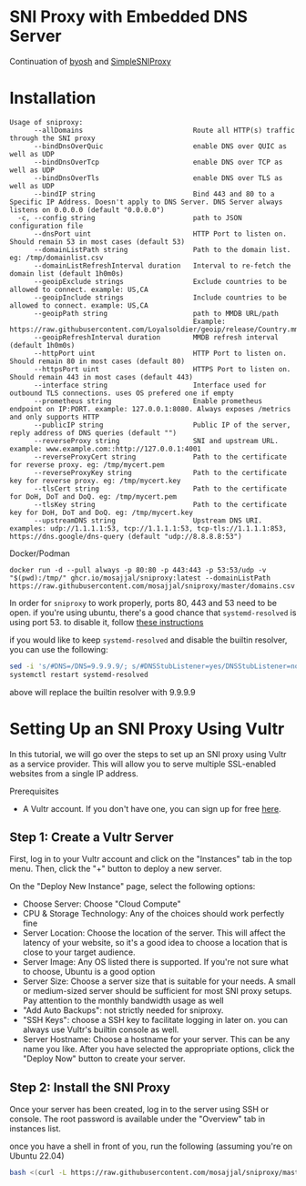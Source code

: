 SNI Proxy with Embedded DNS Server
==============

Continuation of [byosh](https://github.com/mosajjal/byosh) and [SimpleSNIProxy](https://github.com/ziozzang/SimpleSNIProxy)

Installation
============

```
Usage of sniproxy:
      --allDomains                           Route all HTTP(s) traffic through the SNI proxy
      --bindDnsOverQuic                      enable DNS over QUIC as well as UDP
      --bindDnsOverTcp                       enable DNS over TCP as well as UDP
      --bindDnsOverTls                       enable DNS over TLS as well as UDP
      --bindIP string                        Bind 443 and 80 to a Specific IP Address. Doesn't apply to DNS Server. DNS Server always listens on 0.0.0.0 (default "0.0.0.0")
  -c, --config string                        path to JSON configuration file
      --dnsPort uint                         HTTP Port to listen on. Should remain 53 in most cases (default 53)
      --domainListPath string                Path to the domain list. eg: /tmp/domainlist.csv
      --domainListRefreshInterval duration   Interval to re-fetch the domain list (default 1h0m0s)
      --geoipExclude strings                 Exclude countries to be allowed to connect. example: US,CA
      --geoipInclude strings                 Include countries to be allowed to connect. example: US,CA
      --geoipPath string                     path to MMDB URL/path
                                             Example: https://raw.githubusercontent.com/Loyalsoldier/geoip/release/Country.mmdb
      --geoipRefreshInterval duration        MMDB refresh interval (default 1h0m0s)
      --httpPort uint                        HTTP Port to listen on. Should remain 80 in most cases (default 80)
      --httpsPort uint                       HTTPS Port to listen on. Should remain 443 in most cases (default 443)
      --interface string                     Interface used for outbound TLS connections. uses OS prefered one if empty
      --prometheus string                    Enable prometheus endpoint on IP:PORT. example: 127.0.0.1:8080. Always exposes /metrics and only supports HTTP
      --publicIP string                      Public IP of the server, reply address of DNS queries (default "")
      --reverseProxy string                  SNI and upstream URL. example: www.example.com::http://127.0.0.1:4001
      --reverseProxyCert string              Path to the certificate for reverse proxy. eg: /tmp/mycert.pem
      --reverseProxyKey string               Path to the certificate key for reverse proxy. eg: /tmp/mycert.key
      --tlsCert string                       Path to the certificate for DoH, DoT and DoQ. eg: /tmp/mycert.pem
      --tlsKey string                        Path to the certificate key for DoH, DoT and DoQ. eg: /tmp/mycert.key
      --upstreamDNS string                   Upstream DNS URI. examples: udp://1.1.1.1:53, tcp://1.1.1.1:53, tcp-tls://1.1.1.1:853, https://dns.google/dns-query (default "udp://8.8.8.8:53")
```      

Docker/Podman

```
docker run -d --pull always -p 80:80 -p 443:443 -p 53:53/udp -v "$(pwd):/tmp/" ghcr.io/mosajjal/sniproxy:latest --domainListPath https://raw.githubusercontent.com/mosajjal/sniproxy/master/domains.csv 
```

In order for `sniproxy` to work properly, ports 80, 443 and 53 need to be open. if you're using ubuntu, there's a good chance that `systemd-resolved` is using port 53. to disable it, follow [these instructions](https://gist.github.com/zoilomora/f7d264cefbb589f3f1b1fc2cea2c844c)

if you would like to keep `systemd-resolved` and disable the builtin resolver, you can use the following:
```bash
sed -i 's/#DNS=/DNS=9.9.9.9/; s/#DNSStubListener=yes/DNSStubListener=no/' /etc/systemd/resolved.conf 
systemctl restart systemd-resolved
```
above will replace the builtin resolver with 9.9.9.9


Setting Up an SNI Proxy Using Vultr
============

In this tutorial, we will go over the steps to set up an SNI proxy using Vultr as a service provider. This will allow you to serve multiple SSL-enabled websites from a single IP address.

Prerequisites
- A Vultr account. If you don't have one, you can sign up for free [here](https://www.vultr.com/?ref=9292202).

## Step 1: Create a Vultr Server
First, log in to your Vultr account and click on the "Instances" tab in the top menu. Then, click the "+" button to deploy a new server.

On the "Deploy New Instance" page, select the following options:

- Choose Server: Choose "Cloud Compute" 
- CPU & Storage Technology: Any of the choices should work perfectly fine
- Server Location: Choose the location of the server. This will affect the latency of your website, so it's a good idea to choose a location that is close to your target audience.
- Server Image: Any OS listed there is supported. If you're not sure what to choose, Ubuntu is a good option
- Server Size: Choose a server size that is suitable for your needs. A small or medium-sized server should be sufficient for most SNI proxy setups. Pay attention to the monthly bandwidth usage as well
- "Add Auto Backups": not strictly needed for sniproxy. 
- "SSH Keys": choose a SSH key to facilitate logging in later on. you can always use Vultr's builtin console as well. 
- Server Hostname: Choose a hostname for your server. This can be any name you like.
After you have selected the appropriate options, click the "Deploy Now" button to create your server.

## Step 2: Install the SNI Proxy
Once your server has been created, log in to the server using SSH or console. The root password is available under the "Overview" tab in instances list.

once you have a shell in front of you, run the following (assuming you're on Ubuntu 22.04)
```bash
bash <(curl -L https://raw.githubusercontent.com/mosajjal/sniproxy/master/install.sh)
```
